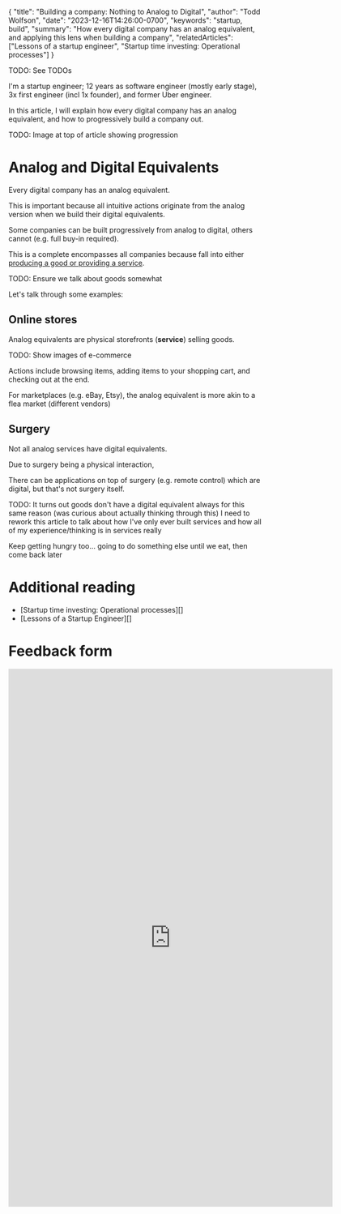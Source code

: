 {
  "title": "Building a company: Nothing to Analog to Digital",
  "author": "Todd Wolfson",
  "date": "2023-12-16T14:26:00-0700",
  "keywords": "startup, build",
  "summary": "How every digital company has an analog equivalent, and applying this lens when building a company",
  "relatedArticles": ["Lessons of a startup engineer", "Startup time investing: Operational processes"]
}

TODO: See TODOs

I'm a startup engineer; 12 years as software engineer (mostly early stage), 3x first engineer (incl 1x founder), and former Uber engineer.

In this article, I will explain how every digital company has an analog equivalent, and how to progressively build a company out.

TODO: Image at top of article showing progression

# Analog and Digital Equivalents
Every digital company has an analog equivalent.

This is important because all intuitive actions originate from the analog version when we build their digital equivalents.

Some companies can be built progressively from analog to digital, others cannot (e.g. full buy-in required).

This is a complete encompasses all companies because fall into either [producing a good or providing a service](https://www.investopedia.com/terms/c/currency.asp).

TODO: Ensure we talk about goods somewhat

Let's talk through some examples:

## Online stores
Analog equivalents are physical storefronts (**service**) selling goods.

TODO: Show images of e-commerce

Actions include browsing items, adding items to your shopping cart, and checking out at the end.

For marketplaces (e.g. eBay, Etsy), the analog equivalent is more akin to a flea market (different vendors)

## Surgery
Not all analog services have digital equivalents.

Due to surgery being a physical interaction,

There can be applications on top of surgery (e.g. remote control) which are digital, but that's not surgery itself.

TODO: It turns out goods don't have a digital equivalent always for this same reason (was curious about actually thinking through this)
I need to rework this article to talk about how I've only ever built services
and how all of my experience/thinking is in services really

Keep getting hungry too... going to do something else until we eat, then come back later


# Additional reading
- [Startup time investing: Operational processes][]
- [Lessons of a Startup Engineer][]

# Feedback form
<iframe src="https://docs.google.com/forms/d/e/1FAIpQLSdJxgN6-7OFBfrRatS4iAa-MMiQdIu2noMX8I0GUooe6_Ut6g/viewform?embedded=true" width="640" height="1062" frameborder="0" marginheight="0" marginwidth="0">Loading feedback form…</iframe>
